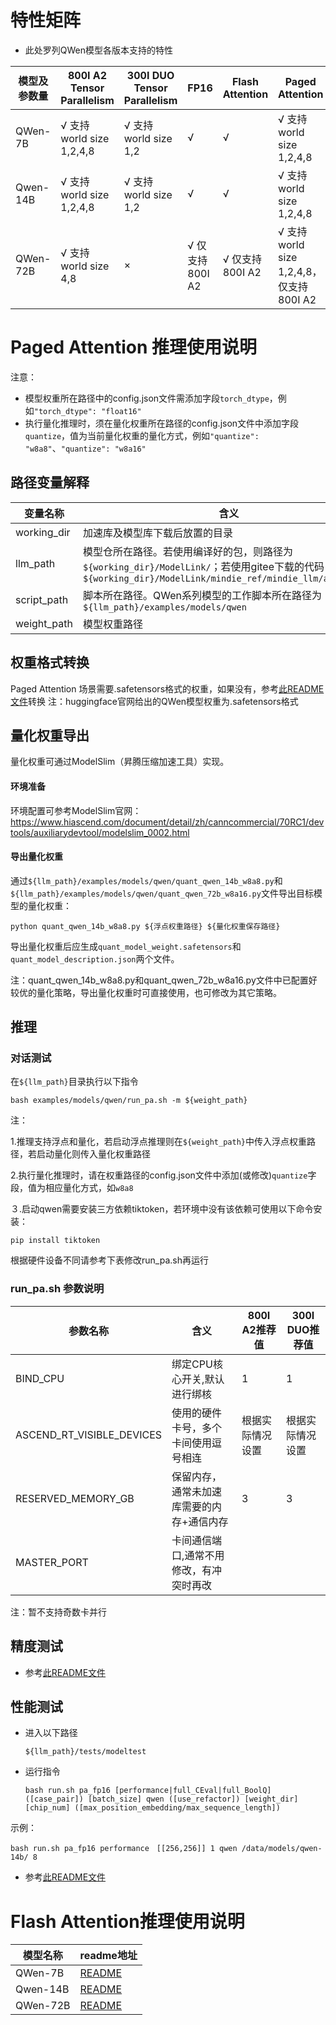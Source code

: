 # 特性矩阵

- 此处罗列QWen模型各版本支持的特性

| 模型及参数量   | 800I A2 Tensor Parallelism | 300I DUO Tensor Parallelism | FP16         | Flash Attention | Paged Attention                   | W8A8量化 | W8A16量化 |
|----------|----------------------------|-----------------------------|--------------|-----------------|-----------------------------------|--------|---------|
| QWen-7B  | √ 支持world size 1,2,4,8     | √ 支持world size 1,2          | √            | √               | √ 支持world size 1,2,4,8            | ×      | ×       |
| Qwen-14B | √ 支持world size 1,2,4,8     | √ 支持world size 1,2          | √            | √               | √ 支持world size 1,2,4,8            | √      | ×       |
| QWen-72B | √ 支持world size 4,8         | ×                           | √ 仅支持800I A2 | √ 仅支持800I A2    | √ 支持world size 1,2,4,8，仅支持800I A2 | ×      | √       |

# Paged Attention 推理使用说明

注意：
- 模型权重所在路径中的config.json文件需添加字段`torch_dtype`，例如`"torch_dtype": "float16"`
- 执行量化推理时，须在量化权重所在路径的config.json文件中添加字段`quantize`，值为当前量化权重的量化方式，例如`"quantize": "w8a8"`、`"quantize": "w8a16"`

## 路径变量解释

| 变量名称        | 含义                                                                                                                             |
|-------------|--------------------------------------------------------------------------------------------------------------------------------|
| working_dir | 加速库及模型库下载后放置的目录                                                                                                                |
| llm_path    | 模型仓所在路径。若使用编译好的包，则路径为`${working_dir}/ModelLink/`；若使用gitee下载的代码，则路径为`${working_dir}/ModelLink/mindie_ref/mindie_llm/atb_models` |
| script_path | 脚本所在路径。QWen系列模型的工作脚本所在路径为`${llm_path}/examples/models/qwen`                                                                      |
| weight_path | 模型权重路径                                                                                                                         |

## 权重格式转换

Paged Attention 场景需要.safetensors格式的权重，如果没有，参考[此README文件](../../README.md)转换
注：huggingface官网给出的QWen模型权重为.safetensors格式

## 量化权重导出
量化权重可通过ModelSlim（昇腾压缩加速工具）实现。

#### 环境准备
环境配置可参考ModelSlim官网：https://www.hiascend.com/document/detail/zh/canncommercial/70RC1/devtools/auxiliarydevtool/modelslim_0002.html

#### 导出量化权重
通过`${llm_path}/examples/models/qwen/quant_qwen_14b_w8a8.py`和`${llm_path}/examples/models/qwen/quant_qwen_72b_w8a16.py`文件导出目标模型的量化权重：
```shell
python quant_qwen_14b_w8a8.py ${浮点权重路径} ${量化权重保存路径}
```
导出量化权重后应生成`quant_model_weight.safetensors`和`quant_model_description.json`两个文件。

注：quant_qwen_14b_w8a8.py和quant_qwen_72b_w8a16.py文件中已配置好较优的量化策略，导出量化权重时可直接使用，也可修改为其它策略。

## 推理

### 对话测试

在`${llm_path}`目录执行以下指令

```shell
bash examples/models/qwen/run_pa.sh -m ${weight_path}
```

注：

1.推理支持浮点和量化，若启动浮点推理则在`${weight_path}`中传入浮点权重路径，若启动量化则传入量化权重路径

2.执行量化推理时，请在权重路径的config.json文件中添加(或修改)`quantize`字段，值为相应量化方式，如`w8a8`

３.启动qwen需要安装三方依赖tiktoken，若环境中没有该依赖可使用以下命令安装：
```shell
pip install tiktoken
```

根据硬件设备不同请参考下表修改run_pa.sh再运行

### run_pa.sh 参数说明

| 参数名称                      | 含义                    | 800I A2推荐值 | 300I DUO推荐值 |
|---------------------------|-----------------------|------------|-------------|
| BIND_CPU                  | 绑定CPU核心开关,默认进行绑核      | 1          | 1           |
| ASCEND_RT_VISIBLE_DEVICES | 使用的硬件卡号，多个卡间使用逗号相连    | 根据实际情况设置   | 根据实际情况设置    |
| RESERVED_MEMORY_GB        | 保留内存，通常未加速库需要的内存+通信内存 | 3          | 3           |
| MASTER_PORT               | 卡间通信端口,通常不用修改，有冲突时再改  |            |             |

注：暂不支持奇数卡并行

## 精度测试

- 参考[此README文件](../../../tests/modeltest/README.md)

## 性能测试

- 进入以下路径
  ```shell
  ${llm_path}/tests/modeltest
  ```
- 运行指令
  ```shell
  bash run.sh pa_fp16 [performance|full_CEval|full_BoolQ] ([case_pair]) [batch_size] qwen ([use_refactor]) [weight_dir] [chip_num] ([max_position_embedding/max_sequence_length])
  ```

示例：
  ```shell
  bash run.sh pa_fp16 performance　[[256,256]] 1 qwen /data/models/qwen-14b/ 8
  ```

- 参考[此README文件](../../../tests/modeltest/README.md)

# Flash Attention推理使用说明

| 模型名称     | readme地址                                               |
|----------|--------------------------------------------------------|
| QWen-7B  | [README](../../../pytorch/examples/qwen/7b/README.md)  |
| Qwen-14B | [README](../../../pytorch/examples/qwen/14b/README.md) |
| QWen-72B | [README](../../../pytorch/examples/qwen/72b/README.md) |